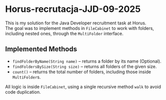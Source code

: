 # Horus-recrutacja-JJD-09-2025

This is my solution for the Java Developer recruitment task at Horus.  
The goal was to implement methods in `FileCabinet` to work with folders, including nested ones, through the `MultiFolder` interface.

## Implemented Methods

- `findFolderByName(String name)` – returns a folder by its name (Optional).  
- `findFoldersBySize(String size)` – returns all folders of the given size.  
- `count()` – returns the total number of folders, including those inside `MultiFolder`s.

All logic is inside `FileCabinet`, using a single recursive method `walk` to avoid code duplication.
